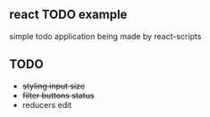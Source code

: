 ## react TODO example
simple todo application being made by react-scripts

## TODO
* ~~styling input size~~
* ~~filter buttons status~~
* reducers edit
